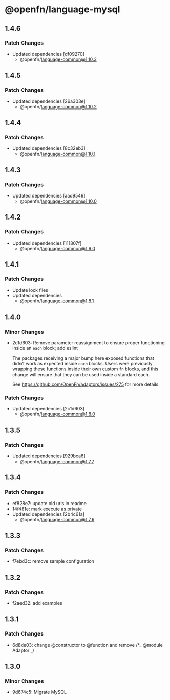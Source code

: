 # @openfn/language-mysql

## 1.4.6

### Patch Changes

- Updated dependencies [df09270]
  - @openfn/language-common@1.10.3

## 1.4.5

### Patch Changes

- Updated dependencies [26a303e]
  - @openfn/language-common@1.10.2

## 1.4.4

### Patch Changes

- Updated dependencies [8c32eb3]
  - @openfn/language-common@1.10.1

## 1.4.3

### Patch Changes

- Updated dependencies [aad9549]
  - @openfn/language-common@1.10.0

## 1.4.2

### Patch Changes

- Updated dependencies [111807f]
  - @openfn/language-common@1.9.0

## 1.4.1

### Patch Changes

- Update lock files
- Updated dependencies
  - @openfn/language-common@1.8.1

## 1.4.0

### Minor Changes

- 2c1d603: Remove parameter reassignment to ensure proper functioning inside an
  `each` block; add eslint

  The packages receiving a major bump here exposed functions that didn't work as
  expected inside `each` blocks. Users were previously wrapping these functions
  inside their own custom `fn` blocks, and this change will ensure that they can
  be used inside a standard each.

  See https://github.com/OpenFn/adaptors/issues/275 for more details.

### Patch Changes

- Updated dependencies [2c1d603]
  - @openfn/language-common@1.8.0

## 1.3.5

### Patch Changes

- Updated dependencies [929bca6]
  - @openfn/language-common@1.7.7

## 1.3.4

### Patch Changes

- ef828e7: update old urls in readme
- 14f481e: mark execute as private
- Updated dependencies [2b4c61a]
  - @openfn/language-common@1.7.6

## 1.3.3

### Patch Changes

- f7ebd3c: remove sample configuration

## 1.3.2

### Patch Changes

- f2aed32: add examples

## 1.3.1

### Patch Changes

- 6d8de03: change @constructor to @function and remove /\*_ @module Adaptor _/

## 1.3.0

### Minor Changes

- 9d674c5: Migrate MySQL

